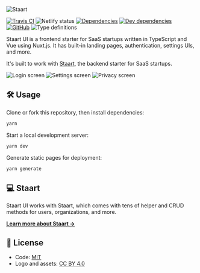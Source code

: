 ![Staart](https://raw.githubusercontent.com/o15y/staart-ui/master/static/staart-ui-logo.png)

[![Travis CI](https://img.shields.io/travis/o15y/staart-ui.svg)](https://travis-ci.org/o15y/staart-ui)
![Netlify status](https://img.shields.io/endpoint.svg?url=https://platform.oswaldlabs.com/netlify-status/579f5cb0-6a9b-4bfb-bc99-8093a946a200)
[![Dependencies](https://img.shields.io/david/o15y/staart-ui.svg)](https://david-dm.org/o15y/staart-uia)
[![Dev dependencies](https://img.shields.io/david/dev/o15y/staart-ui.svg)](https://david-dm.org/o15y/staart-uia)
[![GitHub](https://img.shields.io/github/license/o15y/staart-ui.svg)](https://github.com/o15y/staart-ui/blob/master/LICENSE)
![Type definitions](https://img.shields.io/badge/types-TypeScript-blue.svg)

Staart UI is a frontend starter for SaaS startups written in TypeScript and Vue using Nuxt.js. It has built-in landing pages, authentication, settings UIs, and more.

It's built to work with [Staart](https://github.com/o15y/staart), the backend starter for SaaS startups.

![Login screen](https://raw.githubusercontent.com/o15y/staart-ui/master/static/screenshots/1.png)
![Settings screen](https://raw.githubusercontent.com/o15y/staart-ui/master/static/screenshots/2.png)
![Privacy screen](https://raw.githubusercontent.com/o15y/staart-ui/master/static/screenshots/3.png)

## 🛠 Usage

Clone or fork this repository, then install dependencies:

```bash
yarn
```

Start a local development server:

```bash
yarn dev
```

Generate static pages for deployment:

```bash
yarn generate
```

## 💻 Staart

Staart UI works with Staart, which comes with tens of helper and CRUD methods for users, organizations, and more.

**[Learn more about Staart →](https://github.com/o15y/staart)**

## 📄 License

- Code: [MIT](https://github.com/o15y/staart-ui/blob/master/LICENSE)
- Logo and assets: [CC BY 4.0](https://creativecommons.org/licenses/by/4.0/)
